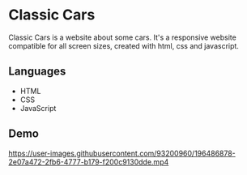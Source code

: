 # Classic Cars
Classic Cars is a website about some cars. It's a responsive website compatible for all screen sizes, created with html, css and javascript.

## Languages
- HTML
- CSS
- JavaScript

## Demo
https://user-images.githubusercontent.com/93200960/196486878-2e07a472-2fb6-4777-b179-f200c9130dde.mp4

